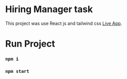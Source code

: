 # Hiring Manager task 

This project was use React js and tailwind css [Live App](https://hriing-manager-task.vercel.app/).

# Run Project
### `npm i`
### `npm start`
